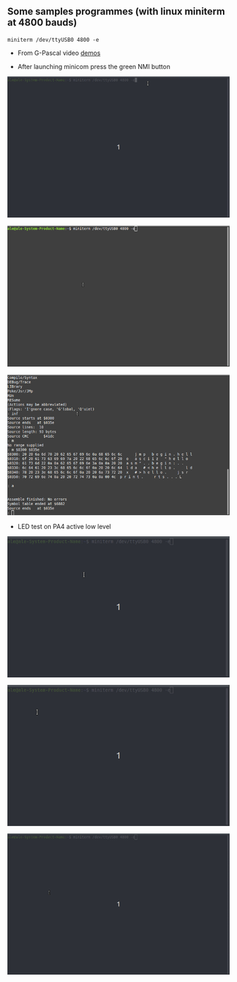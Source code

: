 
## Some samples programmes (with linux miniterm at 4800 bauds)

```console
miniterm /dev/ttyUSB0 4800 -e
```

- From G-Pascal video [demos](https://vimeo.com/682663375)

- After launching minicom press the green NMI button

![hellopas](hello_pas_serial.gif "hello G-Pascal")

![helloasm](hello_asm.gif "hello ASM")

![helloasmlst](hello_asm_list.gif "hello ASM LIST")

- LED test on PA4 active low level

![ledpas](pa4_pas.gif "led G-Pascal")

![ledasm](pa4_asm.gif "led ASM")

![prime](prime_number.gif "prime G-Pascal")


